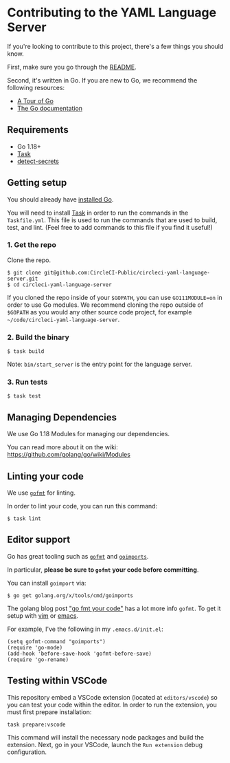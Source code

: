 # Contributing to the YAML Language Server

If you're looking to contribute to this project, there's a few things you should
know.

First, make sure you go through the [README](README.md).

Second, it's written in Go. If you are new to Go, we recommend the following
resources:

-   [A Tour of Go](https://tour.golang.org/welcome/1)
-   [The Go documentation](https://golang.org/doc/)

## Requirements

-   Go 1.18+
-   [Task](https://taskfile.dev/)
-   [detect-secrets](https://github.com/Yelp/detect-secrets)

## Getting setup

You should already have [installed Go](https://golang.org/doc/install).

You will need to install [Task](https://taskfile.dev/#/installation) in order to
run the commands in the `Taskfile.yml`. This file is used to run the commands
that are used to build, test, and lint. (Feel free to add commands to this file
if you find it useful!)

### 1. Get the repo

Clone the repo.

```
$ git clone git@github.com:CircleCI-Public/circleci-yaml-language-server.git
$ cd circleci-yaml-language-server
```

If you cloned the repo inside of your `$GOPATH`, you can use `GO111MODULE=on` in
order to use Go modules. We recommend cloning the repo outside of `$GOPATH` as
you would any other source code project, for example
`~/code/circleci-yaml-language-server`.

### 2. Build the binary

```
$ task build
```

Note: `bin/start_server` is the entry point for the language server.

### 3. Run tests

```
$ task test
```

## Managing Dependencies

We use Go 1.18 Modules for managing our dependencies.

You can read more about it on the wiki:
https://github.com/golang/go/wiki/Modules

## Linting your code

We use [`gofmt`](https://pkg.go.dev/cmd/gofmt) for linting.

In order to lint your code, you can run this command:

```
$ task lint
```

## Editor support

Go has great tooling such as [`gofmt`](https://golang.org/cmd/gofmt/) and
[`goimports`](https://godoc.org/golang.org/x/tools/cmd/goimports).

In particular, **please be sure to `gofmt` your code before committing**.

You can install `goimport` via:

```
$ go get golang.org/x/tools/cmd/goimports
```

The golang blog post
["go fmt your code"](https://blog.golang.org/go-fmt-your-code) has a lot more
info `gofmt`. To get it setup with [vim](https://github.com/fatih/vim-go) or
[emacs](https://github.com/dominikh/go-mode.el).

For example, I've the following in my `.emacs.d/init.el`:

```
(setq gofmt-command "goimports")
(require 'go-mode)
(add-hook 'before-save-hook 'gofmt-before-save)
(require 'go-rename)
```

## Testing within VSCode

This repository embed a VSCode extension (located at `editors/vscode`) so you can test your code within the editor.
In order to run the extension, you must first prepare installation:

```
task prepare:vscode
```

This command will install the necessary node packages and build the extension.
Next, go in your VSCode, launch the `Run extension` debug configuration.
